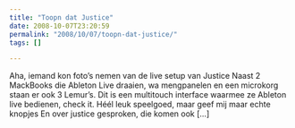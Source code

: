 ```yaml
---
title: "Toopn dat Justice"
date: 2008-10-07T23:20:59
permalink: "2008/10/07/toopn-dat-justice/"
tags: []

---
```

Aha, iemand kon foto’s nemen van de live setup van Justice Naast 2 MackBooks die Ableton Live draaien, wa mengpanelen en een microkorg staan er ook 3 Lemur’s. Dit is een multitouch interface waarmee ze Ableton live bedienen, check it. Héél leuk speelgoed, maar geef mij maar echte knopjes En over justice gesproken, die komen ook \[…\]
